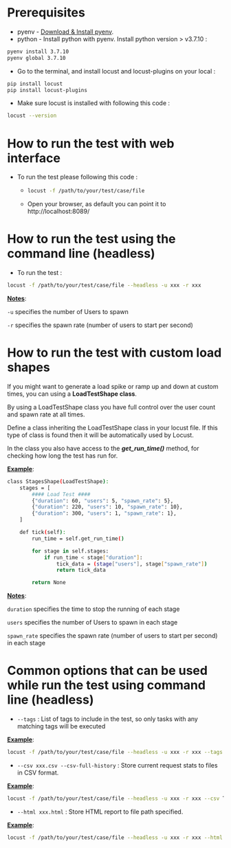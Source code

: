 # Prerequisites
* pyenv - [Download & Install pyenv](https://github.com/pyenv/pyenv).
* python - Install python with pyenv. Install python version > v3.7.10 :
```bash
pyenv install 3.7.10
pyenv global 3.7.10
```
* Go to the terminal, and install locust and locust-plugins on your local :
```bash
pip install locust
pip install locust-plugins
```
* Make sure locust is installed with following this code :
```bash
locust --version
```

# How to run the test with web interface
* To run the test please following this code :
  - ```bash
    locust -f /path/to/your/test/case/file
    ```
  - Open your browser, as default you can point it to http://localhost:8089/


# How to run the test using the command line (headless)
* To run the test :
```bash
locust -f /path/to/your/test/case/file --headless -u xxx -r xxx
```

<b><ins>Notes</ins></b>:

`-u` specifies the number of Users to spawn

`-r` specifies the spawn rate (number of users to start per second)

# How to run the test with custom load shapes
If you might want to generate a load spike or ramp up and down at custom times, you can using a <b>LoadTestShape class</b>.

By using a LoadTestShape class you have full control over the user count and spawn rate at all times.

Define a class inheriting the LoadTestShape class in your locust file. If this type of class is found then it will be automatically used by Locust.

In the class you also have access to the <b><i>get_run_time()</b></i> method, for checking how long the test has run for.

<b><ins>Example</ins></b>:

```bash
class StagesShape(LoadTestShape):
    stages = [
        #### Load Test ####
        {"duration": 60, "users": 5, "spawn_rate": 5}, 
        {"duration": 220, "users": 10, "spawn_rate": 10}, 
        {"duration": 300, "users": 1, "spawn_rate": 1},
    ]

    def tick(self):
        run_time = self.get_run_time()

        for stage in self.stages:
            if run_time < stage["duration"]:
                tick_data = (stage["users"], stage["spawn_rate"])
                return tick_data

        return None
```

<b><ins>Notes</ins></b>:

`duration` specifies the time to stop the running of each stage

`users` specifies the number of Users to spawn in each stage

`spawn_rate` specifies the spawn rate (number of users to start per second) in each stage

# Common options that can be used while run the test using command line (headless)
* `--tags` : List of tags to include in the test, so only tasks with any matching tags will be executed

<b><ins>Example</ins></b>:

```bash
locust -f /path/to/your/test/case/file --headless -u xxx -r xxx --tags specific_tag
```

* `--csv xxx.csv --csv-full-history` : Store current request stats to files in CSV format.

<b><ins>Example</ins></b>:

```bash
locust -f /path/to/your/test/case/file --headless -u xxx -r xxx --csv Test.csv --csv-full-history
```

* `--html xxx.html` : Store HTML report to file path specified.

<b><ins>Example</ins></b>:

```bash
locust -f /path/to/your/test/case/file --headless -u xxx -r xxx --html Test.html
```
